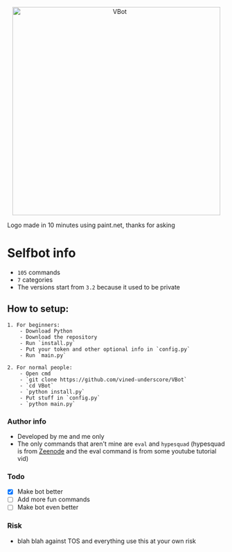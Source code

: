 <p align="center">
    <img width="480px" height="auto" src="https://media.discordapp.net/attachments/980945786051362848/1099436881055338536/vbot.jpg?width=557&height=418" align="center" alt="VBot" />
    
Logo made in 10 minutes using paint.net, thanks for asking

# Selfbot info
- `105` commands
- `7` categories
- The versions start from `3.2` because it used to be private

## How to setup:
    1. For beginners:
        - Download Python
        - Download the repository
        - Run `install.py`
        - Put your token and other optional info in `config.py` 
        - Run `main.py`
    
    2. For normal people:
        - Open cmd
        - `git clone https://github.com/vined-underscore/VBot`
        - `cd VBot`
        - `python install.py`
        - Put stuff in `config.py`
        - `python main.py`

### Author info
- Developed by me and me only
- The only commands that aren't mine are `eval` and `hypesquad` (hypesquad is from [Zeenode](https://github.com/zeenode/selfbot) and the eval command is from some youtube tutorial vid)
    
### Todo
- [x] Make bot better
- [ ] Add more fun commands
- [ ] Make bot even better
    
### Risk
- blah blah against TOS and everything use this at your own risk

